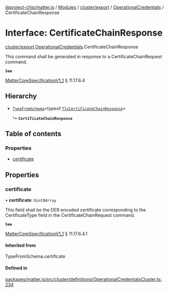 [@project-chip/matter.js](../README.md) / [Modules](../modules.md) / [cluster/export](../modules/cluster_export.md) / [OperationalCredentials](../modules/cluster_export.OperationalCredentials.md) / CertificateChainResponse

# Interface: CertificateChainResponse

[cluster/export](../modules/cluster_export.md).[OperationalCredentials](../modules/cluster_export.OperationalCredentials.md).CertificateChainResponse

This command shall be generated in response to a CertificateChainRequest command.

**`See`**

[MatterCoreSpecificationV1_1](spec_export.MatterCoreSpecificationV1_1.md) § 11.17.6.4

## Hierarchy

- [`TypeFromSchema`](../modules/tlv_export.md#typefromschema)\<typeof [`TlvCertificateChainResponse`](../modules/cluster_export.OperationalCredentials.md#tlvcertificatechainresponse)\>

  ↳ **`CertificateChainResponse`**

## Table of contents

### Properties

- [certificate](cluster_export.OperationalCredentials.CertificateChainResponse.md#certificate)

## Properties

### certificate

• **certificate**: `Uint8Array`

This field shall be the DER encoded certificate corresponding to the CertificateType field in the
CertificateChainRequest command.

**`See`**

[MatterCoreSpecificationV1_1](spec_export.MatterCoreSpecificationV1_1.md) § 11.17.6.4.1

#### Inherited from

TypeFromSchema.certificate

#### Defined in

[packages/matter.js/src/cluster/definitions/OperationalCredentialsCluster.ts:234](https://github.com/project-chip/matter.js/blob/3adaded6/packages/matter.js/src/cluster/definitions/OperationalCredentialsCluster.ts#L234)
